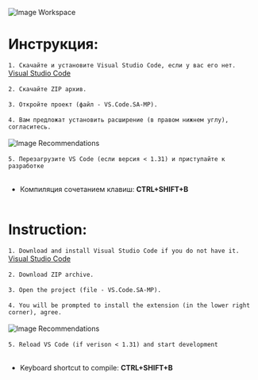 ![Image Workspace](https://i.imgur.com/1nSXQJH.jpg)

# Инструкция:
`1. Скачайте и установите Visual Studio Code, если у вас его нет.`<br>
[Visual Studio Code](https://code.visualstudio.com/Download "Visual Studio Code")<br><br>
`2. Скачайте ZIP архив.`<br><br>
`3. Откройте проект (файл - VS.Code.SA-MP).`<br><br>
`4. Вам предложат установить расширение (в правом нижнем углу), согласитесь.`<br><br>
![Image Recommendations](https://i.imgur.com/oVsqaNj.jpg)<br><br>
`5. Перезагрузите VS Code (если версия < 1.31) и приступайте к разработке`<br><br>
+ Компиляция сочетанием клавиш: **CTRL+SHIFT+B**<br><br>


# Instruction:
`1. Download and install Visual Studio Code if you do not have it.`<br>
[Visual Studio Code](https://code.visualstudio.com/Download "Visual Studio Code")<br><br>
`2. Download ZIP archive.`<br><br>
`3. Open the project (file - VS.Code.SA-MP).`<br><br>
`4. You will be prompted to install the extension (in the lower right corner), agree.`<br><br>
![Image Recommendations](https://i.imgur.com/oVsqaNj.jpg)<br><br>
`5. Reload VS Code (if verison < 1.31) and start development`<br><br>
+ Keyboard shortcut to compile: **CTRL+SHIFT+B**<br><br>

